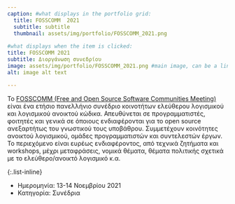 ```yaml
---
caption: #what displays in the portfolio grid:
  title: FOSSCOMM  2021
  subtitle: subtitle
  thumbnail: assets/img/portfolio/FOSSCOMM_2021.png
  
#what displays when the item is clicked:
title: FOSSCOMM 2021
subtitle: Διοργάνωση συνεδρίου
image: assets/img/portfolio/FOSSCOMM_2021.png #main image, can be a link or a file in assets/img/portfolio
alt: image alt text

---
```

Το [FOSSCOMM (Free and Open Source Software Communities Meeting)](https://2021.fosscomm.gr/) είναι ένα ετήσιο πανελλήνιο συνέδριο κοινοτήτων ελεύθερου λογισμικού και λογισμικού ανοικτού κώδικα. Απευθύνεται σε προγραμματιστές, φοιτητές και γενικά σε όποιους ενδιαφέρονται για το open source ανεξαρτήτως του γνωστικού τους υποβάθρου. Συμμετέχουν κοινότητες ανοικτού λογισμικού, ομάδες προγραμματιστών και συντελεστών έργων. Το περιεχόμενο είναι ευρέως ενδιαφέροντος, από τεχνικά ζητήματα και workshops, μέχρι μεταφράσεις, νομικά θέματα, θέματα πολιτικής σχετικά με το ελεύθερο/ανοικτό λογισμικό κ.α.

{:.list-inline} 
- Ημερομηνία: 13-14 Νοεμβρίου 2021 
- Κατηγορία: Συνέδρια

